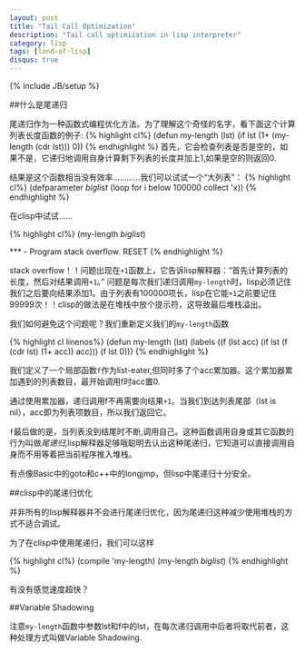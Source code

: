 ```yaml
---
layout: post
title: "Tail Call Optimization"
description: "Tail call optimization in lisp interpreter"
category: lisp
tags: [land-of-lisp]
disqus: true
---
```

{% include JB/setup %}

##什么是尾递归

尾递归作为一种函数式编程优化方法。为了理解这个奇怪的名字，看下面这个计算列表长度函数的例子:
{% highlight cl%}
(defun my-length (lst)
  (if lst
      (1+ (my-length (cdr lst)))
      0))
{% endhighlight %}
首先，它会检查列表是否是空的，如果不是，它递归地调用自身计算剩下列表的长度并加上1,如果是空的则返回0.

结果是这个函数相当没有效率…………我们可以试试一个“大列表”：
{% highlight cl%}
(defparameter *biglist* (loop for i below 100000 collect 'x))
{% endhighlight %}

在clisp中试试……

{% highlight cl%}
(my-length *biglist*)

*** - Program stack overflow. RESET
{% endhighlight %}

stack overflow！！问题出现在`+1`函数上，它告诉lisp解释器：“首先计算列表的长度，然后对结果调用`+1`。”
问题是每次我们递归调用`my-length`时，lisp必须记住我们之后要向结果添加1。由于列表有100000项长，lisp在它能`+1`之前要记住99999次！！clisp的做法是在堆栈中放个提示符，这导致最后堆栈溢出。

我们如何避免这个问题呢？我们重新定义我们的`my-length`函数

{% highlight cl linenos%}
(defun my-length (lst)
  (labels ((f (lst acc)
              (if lst
                 (f (cdr lst) (1+ acc))
                 acc)))
     (f lst 0)))
{% endhighlight %}

我们定义了一个局部函数`f`作为list-eater,但同时多了个acc累加器。这个累加器累加遇到的列表数目，最开始调用f时acc置0.

通过使用累加器，递归调用f不再需要向结果`+1`。当我们到达列表尾部（lst is nil），acc即为列表项数目，所以我们返回它。

`f`最后做的是，当列表没到结尾时不断,调用自己。这种函数调用自身或其它函数的行为叫做*尾递归*,lisp解释器足够哦聪明去认出这种尾递归，它知道可以直接调用自身而不用等着把当前程序推入堆栈。

有点像Basic中的goto和c++中的longjmp，但lisp中尾递归十分安全。

##clisp中的尾递归优化

并非所有的lisp解释器并不会进行尾递归优化，因为尾递归这种减少使用堆栈的方式不适合调试。

为了在clisp中使用尾递归，我们可以这样

{% highlight cl%}
(compile 'my-length)
(my-length *biglist*)
{% endhighlight %}

有没有感觉速度超快？

##Variable Shadowing

注意`my-length`函数中参数lst和f中的lst，在每次递归调用中后者将取代前者，这种处理方式叫做Variable Shadowing.
